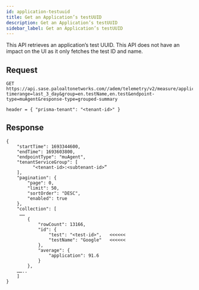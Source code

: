```yaml
---
id: application-testuuid
title: Get an Application’s testUUID
description: Get an Application’s testUUID
sidebar_label: Get an Application’s testUUID
---
```


This API retrieves an application’s test UUID. This API does not have an impact on the UI as it only fetches the test ID and name.

## Request

    GET https://api.sase.paloaltonetworks.com//adem/telemetry/v2/measure/application/score?timerange=last_3_day&group=en.testName,en.test&endpoint-type=muAgent&response-type=grouped-summary
     
    header = { "prisma-tenant": "<tenant-id>" }


## Response

    {
        "startTime": 1693344600,
        "endTime": 1693603800,
        "endpointType": "muAgent",
        "tenantServiceGroup": [
              "<tenant-id>:<subtenant-id>”
        ],
        "pagination": {
            "page": 0,
            "limit": 50,
            "sortOrder": "DESC",
            "enabled": true
        },
        "collection": [
         ……
            {
                "rowCount": 13166,
                "id": {
                    "test": "<test-id>",   <<<<<<
                    "testName": "Google"   <<<<<<
                },
                "average": {
                    "application": 91.6
                }
            },
        ……..
        ]
    }

